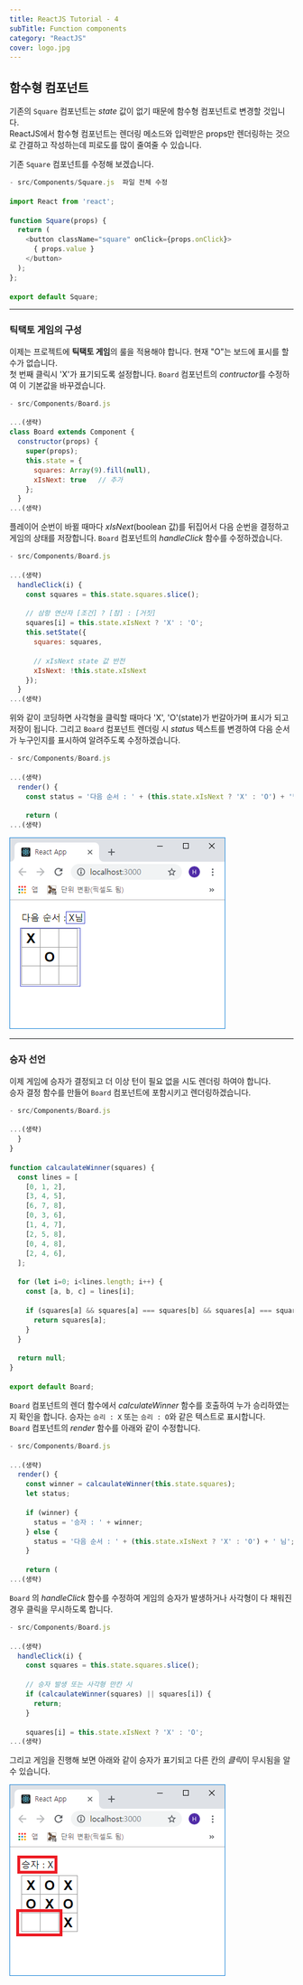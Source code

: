 ```yaml
---
title: ReactJS Tutorial - 4
subTitle: Function components
category: "ReactJS"
cover: logo.jpg
---
```


## 함수형 컴포넌트
기존의 `Square` 컴포넌트는 *state* 값이 없기 때문에 함수형 컴포넌트로 변경할 것입니다.  
ReactJS에서 함수형 컴포넌트는 렌더링 메소드와 입력받은 props만 렌더링하는 것으로 간결하고
작성하는데 피로도를 많이 줄여줄 수 있습니다.

기존 `Square` 컴포넌트를 수정해 보겠습니다.

```js
- src/Components/Square.js  파일 전체 수정

import React from 'react';

function Square(props) {
  return (
    <button className="square" onClick={props.onClick}>
      { props.value }
    </button>
  );
};

export default Square;
```

***

### 틱택토 게임의 구성
이제는 프로젝트에 **틱택토 게임**의 룰을 적용해야 합니다. 현재 "O"는 보드에 표시를 할 수가
없습니다.  
첫 번째 클릭시 'X'가 표기되도록 설정합니다. `Board` 컴포넌트의 *contructor*를 수정하여 이
기본값을 바꾸겠습니다.

```js
- src/Components/Board.js

...(생략)
class Board extends Component {
  constructor(props) {
    super(props);
    this.state = {
      squares: Array(9).fill(null),
      xIsNext: true   // 추가
    };
  }
...(생략)
```

플레이어 순번이 바뀔 때마다 *xIsNext*(boolean 값)를 뒤집어서 다음 순번을 결정하고 게임의 상태를
저장합니다. `Board` 컴포넌트의 *handleClick* 함수를 수정하겠습니다.

```js
- src/Components/Board.js

...(생략)
  handleClick(i) {
    const squares = this.state.squares.slice();

    // 삼항 연산자 [조건] ? [참] : [거짓]
    squares[i] = this.state.xIsNext ? 'X' : 'O';
    this.setState({
      squares: squares,

      // xIsNext state 값 반전
      xIsNext: !this.state.xIsNext
    });
  }
...(생략)
```

위와 같이 코딩하면 사각형을 클릭할 때마다 'X', 'O'(state)가 번갈아가며 표시가 되고
저장이 됩니다. 그리고 `Board` 컴포넌트 렌더링 시 *status* 텍스트를 변경하여 다음 순서가
누구인지를 표시하여 알려주도록 수정하겠습니다.

```js
- src/Components/Board.js

...(생략)
  render() {
    const status = '다음 순서 : ' + (this.state.xIsNext ? 'X' : 'O') + '님';

    return (
...(생략)
```

![Browser1](./browser1.png)

***

### 승자 선언
이제 게임에 승자가 결정되고 더 이상 턴이 필요 없을 시도 렌더링 하여야 합니다.  
승자 결정 함수를 만들어 `Board` 컴포넌트에 포함시키고 렌더링하겠습니다.

```js
- src/Components/Board.js

...(생략)
  }
}

function calcaulateWinner(squares) {
  const lines = [
    [0, 1, 2],
    [3, 4, 5],
    [6, 7, 8],
    [0, 3, 6],
    [1, 4, 7],
    [2, 5, 8],
    [0, 4, 8],
    [2, 4, 6],
  ];

  for (let i=0; i<lines.length; i++) {
    const [a, b, c] = lines[i];

    if (squares[a] && squares[a] === squares[b] && squares[a] === squares[c]) {
      return squares[a];
    }
  }

  return null;
}

export default Board;
```

`Board` 컴포넌트의 렌더 함수에서 *calculateWinner* 함수를 호출하여 누가 승리하였는지
확인을 합니다. 승자는 `승리 : X` 또는 `승리 : O`와 같은 텍스트로 표시합니다.  
`Board` 컴포넌트의 *render* 함수를 아래와 같이 수정합니다.

```js
- src/Components/Board.js

...(생략)
  render() {
    const winner = calcaulateWinner(this.state.squares);
    let status;

    if (winner) {
      status = '승자 : ' + winner;
    } else {
      status = '다음 순서 : ' + (this.state.xIsNext ? 'X' : 'O') + ' 님';
    }

    return (
...(생략)
```

`Board` 의 *handleClick* 함수를 수정하여 게임의 승자가 발생하거나 사각형이 다 채워진 경우
클릭을 무시하도록 합니다.

```js
- src/Components/Board.js

...(생략)
  handleClick(i) {
    const squares = this.state.squares.slice();

    // 승자 발생 또는 사각형 만칸 시
    if (calcaulateWinner(squares) || squares[i]) {
      return;
    }

    squares[i] = this.state.xIsNext ? 'X' : 'O';
...(생략)
```

그리고 게임을 진행해 보면 아래와 같이 승자가 표기되고 다른 칸의 *클릭*이 무시됨을 알 수 있습니다.

![Browser2](./browser2.png)
